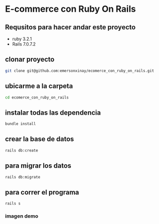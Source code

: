 # E-commerce con Ruby On Rails 
## Requsitos para hacer andar este proyecto 

<ul>
  <li>ruby 3.2.1 </li>
  <li>Rails 7.0.7.2 </li>
</ul>

## clonar proyecto 
```bash
git clone git@github.com:emersonxinay/ecomerce_con_ruby_on_rails.git
```
## ubicarme a la carpeta 
```bash
cd ecomerce_con_ruby_on_rails
```

## instalar todas las dependencia
```bash
bundle install
```

## crear la base de datos 
```bash
rails db:create
```

## para migrar los datos 
```bash
rails db:migrate
```

## para correr el programa
```bash
rails s
```
### imagen demo
<img href="./app/assets/images/inicio.png">

<img href="./app/assets/images/compra.png">

<img href="./app/assets/images/admin.png">


